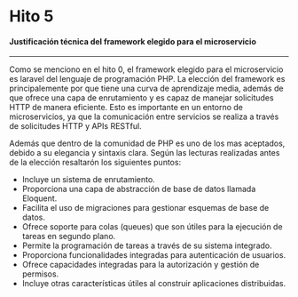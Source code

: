 # Hito 5

#### Justificación técnica del framework elegido para el microservicio
------------

Como se menciono en el hito 0, el framework elegido para el microservicio es laravel del lenguaje de programación PHP. La elección del framework es principalemente por que tiene una curva de aprendizaje media, además de que ofrece una capa de enrutamiento y es capaz de manejar solicitudes HTTP de manera eficiente. Esto es importante en un entorno de microservicios, ya que la comunicación entre servicios se realiza a través de solicitudes HTTP y APIs RESTful.

Además que dentro de la comunidad de PHP es uno de los mas aceptados, debido a su elegancia y sintaxis clara. Según las lecturas realizadas antes de la elección resaltarón los siguientes puntos:

- Incluye un sistema de enrutamiento.
- Proporciona una capa de abstracción de base de datos llamada Eloquent.
- Facilita el uso de migraciones para gestionar esquemas de base de datos.
- Ofrece soporte para colas (queues) que son útiles para la ejecución de tareas en segundo plano.
- Permite la programación de tareas a través de su sistema integrado.
- Proporciona funcionalidades integradas para autenticación de usuarios.
- Ofrece capacidades integradas para la autorización y gestión de permisos.
- Incluye otras características útiles al construir aplicaciones distribuidas.
